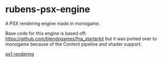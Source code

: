 # rubens-psx-engine
A PSX rendering engine made in monogame.

Base code for this engine is based off: https://github.com/blendogames/fna_starterkit
but it was ported over to monogame because of the Content pipeline and shader support.

[ps1 rendering](ps1_render.gif)